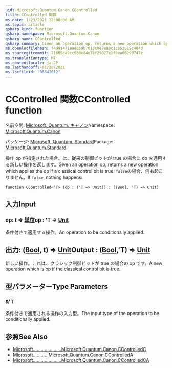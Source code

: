 ```yaml
---
uid: Microsoft.Quantum.Canon.CControlled
title: CControlled 関数
ms.date: 1/23/2021 12:00:00 AM
ms.topic: article
qsharp.kind: function
qsharp.namespace: Microsoft.Quantum.Canon
qsharp.name: CControlled
qsharp.summary: Given an operation op, returns a new operation which applies the op if a classical control bit is true. If `false`, nothing happens.
ms.openlocfilehash: f4d91471eae859b7018c9e7ea0c1c853619c484d
ms.sourcegitcommit: 71605ea9cc630e84e7ef29027e1f0ea06299747e
ms.translationtype: MT
ms.contentlocale: ja-JP
ms.lasthandoff: 01/26/2021
ms.locfileid: "98841012"
---
```

# <a name="ccontrolled-function"></a><span data-ttu-id="fe8be-102">CControlled 関数</span><span class="sxs-lookup"><span data-stu-id="fe8be-102">CControlled function</span></span>

<span data-ttu-id="fe8be-103">名前空間: [Microsoft. Quantum. キャノン](xref:Microsoft.Quantum.Canon)</span><span class="sxs-lookup"><span data-stu-id="fe8be-103">Namespace: [Microsoft.Quantum.Canon](xref:Microsoft.Quantum.Canon)</span></span>

<span data-ttu-id="fe8be-104">パッケージ: [Microsoft. Quantum. Standard](https://nuget.org/packages/Microsoft.Quantum.Standard)</span><span class="sxs-lookup"><span data-stu-id="fe8be-104">Package: [Microsoft.Quantum.Standard](https://nuget.org/packages/Microsoft.Quantum.Standard)</span></span>


<span data-ttu-id="fe8be-105">操作 op が指定された場合、は、従来の制御ビットが true の場合に op を適用する新しい操作を返します。</span><span class="sxs-lookup"><span data-stu-id="fe8be-105">Given an operation op, returns a new operation which applies the op if a classical control bit is true.</span></span> <span data-ttu-id="fe8be-106">`false`の場合、何も起こりません。</span><span class="sxs-lookup"><span data-stu-id="fe8be-106">If `false`, nothing happens.</span></span>

```qsharp
function CControlled<'T> (op : ('T => Unit)) : ((Bool, 'T) => Unit)
```


## <a name="input"></a><span data-ttu-id="fe8be-107">入力</span><span class="sxs-lookup"><span data-stu-id="fe8be-107">Input</span></span>

### <a name="op--t--unit"></a><span data-ttu-id="fe8be-108">op: t => [単位](xref:microsoft.quantum.lang-ref.unit)</span><span class="sxs-lookup"><span data-stu-id="fe8be-108">op : 'T => [Unit](xref:microsoft.quantum.lang-ref.unit)</span></span> 

<span data-ttu-id="fe8be-109">条件付きで適用する操作。</span><span class="sxs-lookup"><span data-stu-id="fe8be-109">An operation to be conditionally applied.</span></span>



## <a name="output--boolt--unit"></a><span data-ttu-id="fe8be-110">出力: ([Bool](xref:microsoft.quantum.lang-ref.bool), t) => [Unit](xref:microsoft.quantum.lang-ref.unit)</span><span class="sxs-lookup"><span data-stu-id="fe8be-110">Output : ([Bool](xref:microsoft.quantum.lang-ref.bool),'T) => [Unit](xref:microsoft.quantum.lang-ref.unit)</span></span> 

<span data-ttu-id="fe8be-111">新しい操作。これは、クラシック制御ビットが true の場合の op です。</span><span class="sxs-lookup"><span data-stu-id="fe8be-111">A new operation which is op if the classical control bit is true.</span></span>

## <a name="type-parameters"></a><span data-ttu-id="fe8be-112">型パラメーター</span><span class="sxs-lookup"><span data-stu-id="fe8be-112">Type Parameters</span></span>

### <a name="t"></a><span data-ttu-id="fe8be-113">&</span><span class="sxs-lookup"><span data-stu-id="fe8be-113">'T</span></span>

<span data-ttu-id="fe8be-114">条件付きで適用される操作の入力型。</span><span class="sxs-lookup"><span data-stu-id="fe8be-114">The input type of the operation to be conditionally applied.</span></span>

## <a name="see-also"></a><span data-ttu-id="fe8be-115">参照</span><span class="sxs-lookup"><span data-stu-id="fe8be-115">See Also</span></span>

- [<span data-ttu-id="fe8be-116">Microsoft......................</span><span class="sxs-lookup"><span data-stu-id="fe8be-116">Microsoft.Quantum.Canon.CControlledC</span></span>](xref:Microsoft.Quantum.Canon.CControlledC)
- [<span data-ttu-id="fe8be-117">Microsoft............</span><span class="sxs-lookup"><span data-stu-id="fe8be-117">Microsoft.Quantum.Canon.CControlledA</span></span>](xref:Microsoft.Quantum.Canon.CControlledA)
- [<span data-ttu-id="fe8be-118">Microsoft......................</span><span class="sxs-lookup"><span data-stu-id="fe8be-118">Microsoft.Quantum.Canon.CControlledCA</span></span>](xref:Microsoft.Quantum.Canon.CControlledCA)